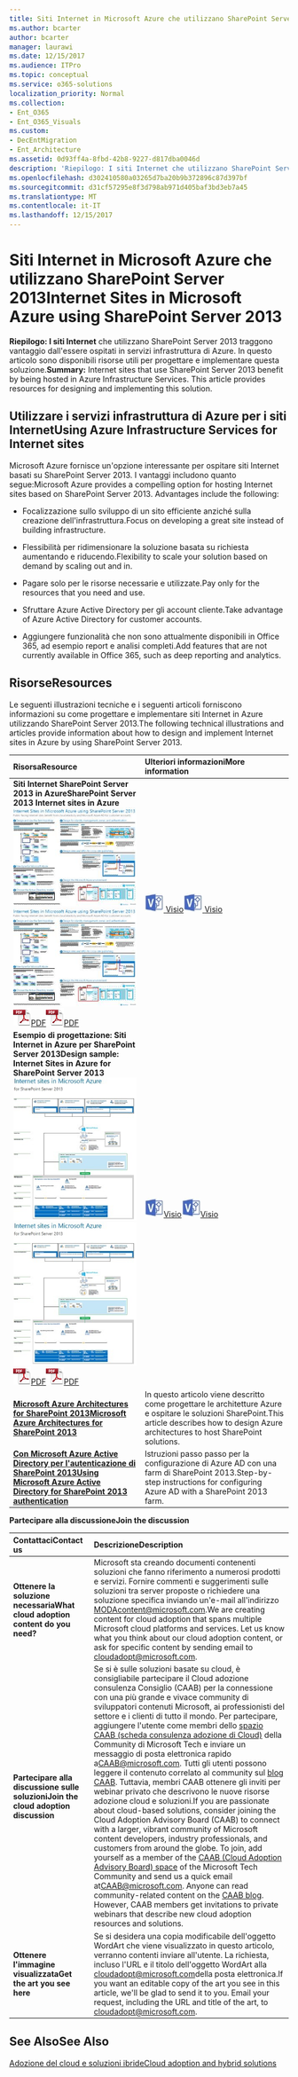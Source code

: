 ```yaml
---
title: Siti Internet in Microsoft Azure che utilizzano SharePoint Server 2013
ms.author: bcarter
author: bcarter
manager: laurawi
ms.date: 12/15/2017
ms.audience: ITPro
ms.topic: conceptual
ms.service: o365-solutions
localization_priority: Normal
ms.collection:
- Ent_O365
- Ent_O365_Visuals
ms.custom:
- DecEntMigration
- Ent_Architecture
ms.assetid: 0d93ff4a-8fbd-42b8-9227-d817dba0046d
description: 'Riepilogo: I siti Internet che utilizzano SharePoint Server 2013 traggono vantaggio dall''essere ospitati in servizi infrastruttura di Azure. In questo articolo sono disponibili risorse utili per progettare e implementare questa soluzione.'
ms.openlocfilehash: d302410580a03265d7ba20b9b372896c87d397bf
ms.sourcegitcommit: d31cf57295e8f3d798ab971d405baf3bd3eb7a45
ms.translationtype: MT
ms.contentlocale: it-IT
ms.lasthandoff: 12/15/2017
---
```

# <a name="internet-sites-in-microsoft-azure-using-sharepoint-server-2013"></a><span data-ttu-id="2206b-104">Siti Internet in Microsoft Azure che utilizzano SharePoint Server 2013</span><span class="sxs-lookup"><span data-stu-id="2206b-104">Internet Sites in Microsoft Azure using SharePoint Server 2013</span></span>

 <span data-ttu-id="2206b-p102">**Riepilogo: I siti Internet** che utilizzano SharePoint Server 2013 traggono vantaggio dall'essere ospitati in servizi infrastruttura di Azure. In questo articolo sono disponibili risorse utili per progettare e implementare questa soluzione.</span><span class="sxs-lookup"><span data-stu-id="2206b-p102">**Summary:** Internet sites that use SharePoint Server 2013 benefit by being hosted in Azure Infrastructure Services. This article provides resources for designing and implementing this solution.</span></span>
  
## <a name="using-azure-infrastructure-services-for-internet-sites"></a><span data-ttu-id="2206b-107">Utilizzare i servizi infrastruttura di Azure per i siti Internet</span><span class="sxs-lookup"><span data-stu-id="2206b-107">Using Azure Infrastructure Services for Internet sites</span></span>

<span data-ttu-id="2206b-p103">Microsoft Azure fornisce un'opzione interessante per ospitare siti Internet basati su SharePoint Server 2013. I vantaggi includono quanto segue:</span><span class="sxs-lookup"><span data-stu-id="2206b-p103">Microsoft Azure provides a compelling option for hosting Internet sites based on SharePoint Server 2013. Advantages include the following:</span></span>
  
- <span data-ttu-id="2206b-110">Focalizzazione sullo sviluppo di un sito efficiente anziché sulla creazione dell'infrastruttura.</span><span class="sxs-lookup"><span data-stu-id="2206b-110">Focus on developing a great site instead of building infrastructure.</span></span>
    
- <span data-ttu-id="2206b-111">Flessibilità per ridimensionare la soluzione basata su richiesta aumentando e riducendo.</span><span class="sxs-lookup"><span data-stu-id="2206b-111">Flexibility to scale your solution based on demand by scaling out and in.</span></span>
    
- <span data-ttu-id="2206b-112">Pagare solo per le risorse necessarie e utilizzate.</span><span class="sxs-lookup"><span data-stu-id="2206b-112">Pay only for the resources that you need and use.</span></span>
    
- <span data-ttu-id="2206b-113">Sfruttare Azure Active Directory per gli account cliente.</span><span class="sxs-lookup"><span data-stu-id="2206b-113">Take advantage of Azure Active Directory for customer accounts.</span></span>
    
- <span data-ttu-id="2206b-114">Aggiungere funzionalità che non sono attualmente disponibili in Office 365, ad esempio report e analisi completi.</span><span class="sxs-lookup"><span data-stu-id="2206b-114">Add features that are not currently available in Office 365, such as deep reporting and analytics.</span></span>
    
## <a name="resources"></a><span data-ttu-id="2206b-115">Risorse</span><span class="sxs-lookup"><span data-stu-id="2206b-115">Resources</span></span>

<span data-ttu-id="2206b-116">Le seguenti illustrazioni tecniche e i seguenti articoli forniscono informazioni su come progettare e implementare siti Internet in Azure utilizzando SharePoint Server 2013.</span><span class="sxs-lookup"><span data-stu-id="2206b-116">The following technical illustrations and articles provide information about how to design and implement Internet sites in Azure by using SharePoint Server 2013.</span></span>
  
|<span data-ttu-id="2206b-117">**Risorsa**</span><span class="sxs-lookup"><span data-stu-id="2206b-117">**Resource**</span></span>|<span data-ttu-id="2206b-118">**Ulteriori informazioni**</span><span class="sxs-lookup"><span data-stu-id="2206b-118">**More information**</span></span>|
|:-----|:-----|
|<span data-ttu-id="2206b-119">**Siti Internet SharePoint Server 2013 in Azure**</span><span class="sxs-lookup"><span data-stu-id="2206b-119">**SharePoint Server 2013 Internet sites in Azure**</span></span> <br/> <span data-ttu-id="2206b-120">[![Immagine di siti Internet in Azure con SharePoint](images/MS_AZ_SPInternetSites.jpg)          ](https://go.microsoft.com/fwlink/p/?LinkId=392552)</span><span class="sxs-lookup"><span data-stu-id="2206b-120">[![Image of Internet sites in Azure using SharePoint](images/MS_AZ_SPInternetSites.jpg)          ](https://go.microsoft.com/fwlink/p/?LinkId=392552)</span></span> <br/> <span data-ttu-id="2206b-121">![File PDF](images/ITPro_Other_PDFicon.png)[PDF](https://go.microsoft.com/fwlink/p/?LinkId=392552)</span><span class="sxs-lookup"><span data-stu-id="2206b-121">![PDF file](images/ITPro_Other_PDFicon.png)[PDF](https://go.microsoft.com/fwlink/p/?LinkId=392552)</span></span> |<span data-ttu-id="2206b-122">[![File Visio](images/ITPro_Other_VisioIcon.jpg)          ](https://go.microsoft.com/fwlink/p/?LinkId=392551)[Visio](https://go.microsoft.com/fwlink/p/?LinkId=392551)</span><span class="sxs-lookup"><span data-stu-id="2206b-122">[![Visio file](images/ITPro_Other_VisioIcon.jpg)          ](https://go.microsoft.com/fwlink/p/?LinkId=392551)[Visio](https://go.microsoft.com/fwlink/p/?LinkId=392551)</span></span> <br/> |<span data-ttu-id="2206b-123">Questo modello di architettura descrive le attività di progettazione e le scelte di architettura consigliate per i siti Internet in Azure.</span><span class="sxs-lookup"><span data-stu-id="2206b-123">This architecture model outlines key design activities and recommended architecture choices for Internet sites in Azure.</span></span>  <br/> |
|<span data-ttu-id="2206b-124">**Esempio di progettazione: Siti Internet in Azure per SharePoint Server 2013**</span><span class="sxs-lookup"><span data-stu-id="2206b-124">**Design sample: Internet Sites in Azure for SharePoint Server 2013**</span></span> <br/> <span data-ttu-id="2206b-125">[![Immagine dell'esempio di progettazione: siti Internet in Microsoft Azure per SharePoint 2013](images/MS_AZ_InternetSitesDesignSample.jpg)          ](https://go.microsoft.com/fwlink/p/?LinkId=392549)</span><span class="sxs-lookup"><span data-stu-id="2206b-125">[![Image of the Design sample: Internet sites in Microsoft Azure for SharePoint 2013](images/MS_AZ_InternetSitesDesignSample.jpg)          ](https://go.microsoft.com/fwlink/p/?LinkId=392549)</span></span> <br/> <span data-ttu-id="2206b-126">![File PDF](images/ITPro_Other_PDFicon.png)[PDF](https://go.microsoft.com/fwlink/p/?LinkId=392549)</span><span class="sxs-lookup"><span data-stu-id="2206b-126">![PDF file](images/ITPro_Other_PDFicon.png)[PDF](https://go.microsoft.com/fwlink/p/?LinkId=392549)</span></span> |<span data-ttu-id="2206b-127">![File Visio](images/ITPro_Other_VisioIcon.jpg)[Visio](https://go.microsoft.com/fwlink/p/?LinkId=392548)</span><span class="sxs-lookup"><span data-stu-id="2206b-127">![Visio file](images/ITPro_Other_VisioIcon.jpg)[Visio](https://go.microsoft.com/fwlink/p/?LinkId=392548)</span></span> <br/> |<span data-ttu-id="2206b-128">Utilizzare questo esempio di progettazione come punto di partenza per la propria architettura.</span><span class="sxs-lookup"><span data-stu-id="2206b-128">Use this design sample as a starting point for your own architecture.</span></span>  <br/> |
|<span data-ttu-id="2206b-129">**[Microsoft Azure Architectures for SharePoint 2013](microsoft-azure-architectures-for-sharepoint-2013.md)**</span><span class="sxs-lookup"><span data-stu-id="2206b-129">**[Microsoft Azure Architectures for SharePoint 2013](microsoft-azure-architectures-for-sharepoint-2013.md)**</span></span> <br/> |<span data-ttu-id="2206b-130">In questo articolo viene descritto come progettare le architetture Azure e ospitare le soluzioni SharePoint.</span><span class="sxs-lookup"><span data-stu-id="2206b-130">This article describes how to design Azure architectures to host SharePoint solutions.</span></span>  <br/> |
|<span data-ttu-id="2206b-131">**[Con Microsoft Azure Active Directory per l'autenticazione di SharePoint 2013](using-microsoft-azure-active-directory-for-sharepoint-2013-authentication.md)**</span><span class="sxs-lookup"><span data-stu-id="2206b-131">**[Using Microsoft Azure Active Directory for SharePoint 2013 authentication](using-microsoft-azure-active-directory-for-sharepoint-2013-authentication.md)**</span></span> <br/> |<span data-ttu-id="2206b-132">Istruzioni passo passo per la configurazione di Azure AD con una farm di SharePoint 2013.</span><span class="sxs-lookup"><span data-stu-id="2206b-132">Step-by-step instructions for configuring Azure AD with a SharePoint 2013 farm.</span></span>  <br/> |
   
<span data-ttu-id="2206b-133">**Partecipare alla discussione**</span><span class="sxs-lookup"><span data-stu-id="2206b-133">**Join the discussion**</span></span>

|<span data-ttu-id="2206b-134">**Contattaci**</span><span class="sxs-lookup"><span data-stu-id="2206b-134">**Contact us**</span></span>|<span data-ttu-id="2206b-135">**Descrizione**</span><span class="sxs-lookup"><span data-stu-id="2206b-135">**Description**</span></span>|
|:-----|:-----|
|<span data-ttu-id="2206b-136">**Ottenere la soluzione necessaria**</span><span class="sxs-lookup"><span data-stu-id="2206b-136">**What cloud adoption content do you need?**</span></span> <br/> |<span data-ttu-id="2206b-p104">Microsoft sta creando documenti contenenti soluzioni che fanno riferimento a numerosi prodotti e servizi. Fornire commenti e suggerimenti sulle soluzioni tra server proposte o richiedere una soluzione specifica inviando un'e-mail all'indirizzo [MODAcontent@microsoft.com](mailto:cloudadopt@microsoft.com?Subject=[Cloud%20Adoption%20Content%20Feedback]:%20).</span><span class="sxs-lookup"><span data-stu-id="2206b-p104">We are creating content for cloud adoption that spans multiple Microsoft cloud platforms and services. Let us know what you think about our cloud adoption content, or ask for specific content by sending email to [cloudadopt@microsoft.com](mailto:cloudadopt@microsoft.com?Subject=[Cloud%20Adoption%20Content%20Feedback]:%20).  </span></span><br/> |
|<span data-ttu-id="2206b-139">**Partecipare alla discussione sulle soluzioni**</span><span class="sxs-lookup"><span data-stu-id="2206b-139">**Join the cloud adoption discussion**</span></span> <br/> |<span data-ttu-id="2206b-p105">Se si è sulle soluzioni basate su cloud, è consigliabile partecipare il Cloud adozione consulenza Consiglio (CAAB) per la connessione con una più grande e vivace community di sviluppatori contenuti Microsoft, ai professionisti del settore e i clienti di tutto il mondo. Per partecipare, aggiungere l'utente come membri dello [spazio CAAB (scheda consulenza adozione di Cloud)](https://aka.ms/caab) della Community di Microsoft Tech e inviare un messaggio di posta elettronica rapido a[CAAB@microsoft.com](mailto:caab@microsoft.com?Subject=I%20just%20joined%20the%20Cloud%20Adoption%20Advisory%20Board!). Tutti gli utenti possono leggere il contenuto correlato al community sul [blog CAAB](https://blogs.technet.com/b/solutions_advisory_board/). Tuttavia, membri CAAB ottenere gli inviti per webinar privato che descrivono le nuove risorse adozione cloud e soluzioni.</span><span class="sxs-lookup"><span data-stu-id="2206b-p105">If you are passionate about cloud-based solutions, consider joining the Cloud Adoption Advisory Board (CAAB) to connect with a larger, vibrant community of Microsoft content developers, industry professionals, and customers from around the globe. To join, add yourself as a member of the [CAAB (Cloud Adoption Advisory Board) space](https://aka.ms/caab) of the Microsoft Tech Community and send us a quick email at[CAAB@microsoft.com](mailto:caab@microsoft.com?Subject=I%20just%20joined%20the%20Cloud%20Adoption%20Advisory%20Board!). Anyone can read community-related content on the [CAAB blog](https://blogs.technet.com/b/solutions_advisory_board/). However, CAAB members get invitations to private webinars that describe new cloud adoption resources and solutions.  </span></span><br/> |
|<span data-ttu-id="2206b-143">**Ottenere l'immagine visualizzata**</span><span class="sxs-lookup"><span data-stu-id="2206b-143">**Get the art you see here**</span></span> <br/> |<span data-ttu-id="2206b-p106">Se si desidera una copia modificabile dell'oggetto WordArt che viene visualizzato in questo articolo, verranno contenti inviare all'utente. La richiesta, incluso l'URL e il titolo dell'oggetto WordArt alla [cloudadopt@microsoft.com](mailto:cloudadopt@microsoft.com?subject=[Art%20Request]:%20)della posta elettronica.</span><span class="sxs-lookup"><span data-stu-id="2206b-p106">If you want an editable copy of the art you see in this article, we'll be glad to send it to you. Email your request, including the URL and title of the art, to [cloudadopt@microsoft.com](mailto:cloudadopt@microsoft.com?subject=[Art%20Request]:%20).  </span></span><br/> |
   
## <a name="see-also"></a><span data-ttu-id="2206b-146">See Also</span><span class="sxs-lookup"><span data-stu-id="2206b-146">See Also</span></span>

[<span data-ttu-id="2206b-147">Adozione del cloud e soluzioni ibride</span><span class="sxs-lookup"><span data-stu-id="2206b-147">Cloud adoption and hybrid solutions</span></span>](cloud-adoption-and-hybrid-solutions.md)



